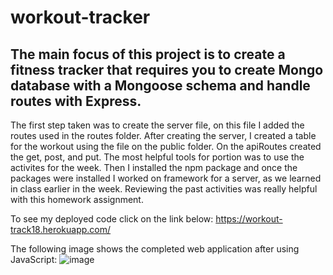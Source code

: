 # workout-tracker

## The main focus of this project is to create a fitness tracker that requires you to create Mongo database with a Mongoose schema and handle routes with Express.

The first step taken was to create the server file, on this file I added the routes used in the routes folder. After creating the server, I created a table for the workout using the file on the public folder. On the apiRoutes created the get, post, and put. The most helpful tools for portion was to use the activites for the week. Then I installed the npm package and once the packages were installed I worked on framework for a server, as we learned in class earlier in the week. Reviewing the past activities was really helpful with this homework assignment. 


To see my deployed code click on the link below:
https://workout-track18.herokuapp.com/

The following image shows the completed web application after using JavaScript:
![image](https://fullpagescreencapture.com/screen/e809ece67d9d830b356a36d547d9f14a.jpg)